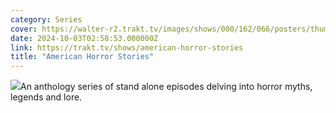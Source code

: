 ```yaml
---
category: Series
cover: https://walter-r2.trakt.tv/images/shows/000/162/066/posters/thumb/8a4474190b.jpg.webp
date: 2024-10-03T02:58:53.000000Z
link: https://trakt.tv/shows/american-horror-stories
title: "American Horror Stories"
---
```


![](https://walter-r2.trakt.tv/images/shows/000/162/066/fanarts/thumb/f2fe8949bb.jpg)An anthology series of stand alone episodes delving into horror myths, legends and lore.
